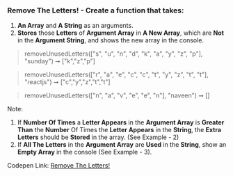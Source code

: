### Remove The Letters! - Create a function that takes: 

1. **An Array** and **A String** as an arguments. 
1. **Stores** those **Letters** of **Argument Array** in **A New Array**, which are **Not** in the **Argument String**, and shows the new array in the console.

> removeUnusedLetters(["s", "u", "n", "d", "k", "a", "y", "z", "p"], "sunday") ➞ ["k","z","p"] 

> removeUnusedLetters(["r", "a", "e", "c", "c", "t", "y", "z", "t", "t"], "reactjs") ➞ ["c","y","z","t","t"]

> removeUnusedLetters(["n", "a", "v", "e", "e", "n"], "naveen") ➞ []

Note:
1. If **Number Of Times** a **Letter Appears** in the **Argument Array** is **Greater Than** the **Number** Of Times the **Letter Appears** in the **String**, the **Extra Letters** should be **Stored** in the array. (See Example - 2)
1. If **All The Letters** in the **Argument Array** are **Used** in the **String**, show an **Empty Array** in the console (See Example - 3).

Codepen Link: [Remove The Letters!](https://codepen.io/naveencoder/pen/zYYrQLN)